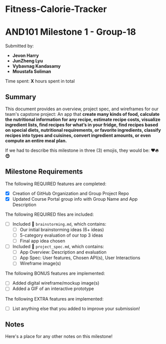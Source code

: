 # Fitness-Calorie-Tracker
<!-- (This is a comment) INSTRUCTIONS: Go through this page and fill out any **bolded** entries with their correct values.-->

# AND101 Milestone 1 - **Group-18**

Submitted by:
- **Jevon Harry**
- **JunZheng Lyu**
- **Vybavnag Kandasamy**
- **Moustafa Soliman**

Time spent: **X** hours spent in total

## Summary

This document provides an overview, project spec, and wireframes for our team's capstone project: An app that **create many kinds of food, calculate the nutritional information for any recipe, estimate recipe costs, visualize ingredient lists, find recipes for what’s in your fridge, find recipes based on special diets, nutritional requirements, or favorite ingredients, classify recipes into types and cuisines, convert ingredient amounts, or even compute an entire meal plan.**

If we had to describe this milestone in three (3) emojis, they would be: **❤️🔥😊**

## Milestone Requirements

<!-- Please be sure to change the [ ] to [x] for any features you completed.  If a feature is not checked [x], you might miss the points for that item! -->

The following REQUIRED features are completed:

- [X] Creation of GitHub Organization and Group Project Repo
- [X] Updated Course Portal group info with Group Name and App Description

The following REQUIRED files are included:

- [ ] Included 📄 `brainstorming.md`, which contains:
  - [ ] Our initial brainstorming ideas (6+ ideas)
  - [ ] 5-category evaluation of our top 3 ideas
  - [ ] Final app idea chosen
- [ ] Included 📄 `project_spec.md`, which contains:
  - [ ] App Overview: Description and evaluation
  - [ ] App Spec: User features, Chosen API(s), User Interactions
  - [ ] Wireframe image(s)

The following BONUS features are implemented:

- [ ] Added digital wireframe/mockup image(s)
- [ ] Added a GIF of an interactive prototype

The following EXTRA features are implemented:

- [ ] List anything else that you added to improve your submission!

## Notes

Here's a place for any other notes on this milestone!
